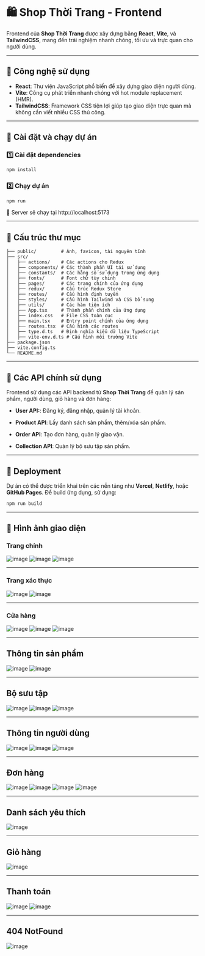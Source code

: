 # 🛍️ Shop Thời Trang - Frontend

Frontend của **Shop Thời Trang** được xây dựng bằng **React**, **Vite**, và **TailwindCSS**, mang đến trải nghiệm nhanh chóng, tối ưu và trực quan cho người dùng.

---

## 🚀 Công nghệ sử dụng

- **React**: Thư viện JavaScript phổ biến để xây dựng giao diện người dùng.
- **Vite**: Công cụ phát triển nhanh chóng với hot module replacement (HMR).
- **TailwindCSS**: Framework CSS tiện lợi giúp tạo giao diện trực quan mà không cần viết nhiều CSS thủ công.

---

## 🔧 Cài đặt và chạy dự án

### **1️⃣ Cài đặt dependencies**

```bash
npm install
```

### **2️⃣ Chạy dự án**

```bash
npm run
```

📌 Server sẽ chạy tại http://localhost:5173

---

## 📂 Cấu trúc thư mục

```
├── public/         # Ảnh, favicon, tài nguyên tĩnh
├── src/
│   ├── actions/    # Các actions cho Redux
│   ├── components/ # Các thành phần UI tái sử dụng
│   ├── constants/  # Các hằng số sử dụng trong ứng dụng
│   ├── fonts/      # Font chữ tùy chỉnh
│   ├── pages/      # Các trang chính của ứng dụng
│   ├── redux/      # Cấu trúc Redux Store
│   ├── routes/     # Cấu hình định tuyến
│   ├── styles/     # Cấu hình Tailwind và CSS bổ sung
│   ├── utils/      # Các hàm tiện ích
│   ├── App.tsx     # Thành phần chính của ứng dụng
│   ├── index.css   # File CSS toàn cục
│   ├── main.tsx    # Entry point chính của ứng dụng
│   ├── routes.tsx  # Cấu hình các routes
│   ├── type.d.ts   # Định nghĩa kiểu dữ liệu TypeScript
│   ├── vite-env.d.ts # Cấu hình môi trường Vite
├── package.json
├── vite.config.ts
└── README.md

```

---

## 🔗 Các API chính sử dụng

Frontend sử dụng các API backend từ **Shop Thời Trang** để quản lý sản phẩm, người dùng, giỏ hàng và đơn hàng:

- **User API:**: Đăng ký, đăng nhập, quản lý tài khoản.

- **Product API**: Lấy danh sách sản phẩm, thêm/xóa sản phẩm.

- **Order API**: Tạo đơn hàng, quản lý giao vận.

- **Collection API**: Quản lý bộ sưu tập sản phẩm.

---

## 🚀 Deployment

Dự án có thể được triển khai trên các nền tảng như **Vercel**, **Netlify**, hoặc **GitHub Pages**. Để build ứng dụng, sử dụng:

```bash
npm run build
```

---

## 🎨 Hình ảnh giao diện
### **Trang chính**
![image](https://github.com/user-attachments/assets/bf4a2f32-bf52-4d29-93c4-f85bbf55e901)
![image](https://github.com/user-attachments/assets/3aadcd97-9316-4f89-8540-45890739d94c)
![image](https://github.com/user-attachments/assets/e709c152-e777-41ef-942b-f05261156107)

---
### **Trang xác thực**
![image](https://github.com/user-attachments/assets/e6606aa0-ee04-4d9f-ae7d-db2d22634830)
![image](https://github.com/user-attachments/assets/0120414e-6553-4eef-9132-c7d3ee083f2b)

---
### **Cửa hàng**
![image](https://github.com/user-attachments/assets/89bc6085-ff8f-4fad-a500-0af48d957911)
![image](https://github.com/user-attachments/assets/b64f8155-cb3c-4d15-8e0e-98cc50265f52)
![image](https://github.com/user-attachments/assets/9f479822-6254-49f2-a737-0d73d19300e2)

---
## **Thông tin sản phẩm**
![image](https://github.com/user-attachments/assets/71d9d17c-22cd-43c9-810e-f2e4484e9dd3)
![image](https://github.com/user-attachments/assets/45af8b4a-4e6a-47dd-a258-0102c39ca429)

---
## **Bộ sưu tập**
![image](https://github.com/user-attachments/assets/7047fbbd-f426-4d74-bf7e-5dee9625b467)
![image](https://github.com/user-attachments/assets/8f5e6829-b8f9-4a03-9964-b01ca54646bd)
![image](https://github.com/user-attachments/assets/357e4e29-2be6-40b3-ba77-b460315bd654)

---
## **Thông tin người dùng**
![image](https://github.com/user-attachments/assets/563063cd-7ac5-4809-8190-a33e25a573d9)
![image](https://github.com/user-attachments/assets/f4e73c47-49c5-4727-a358-33f4d00b6e53)
![image](https://github.com/user-attachments/assets/4fbbe03d-819e-4417-be66-782e92a8adb6)

---
## **Đơn hàng**
![image](https://github.com/user-attachments/assets/839811b3-4db6-4d3c-954f-bc951433ecd2)
![image](https://github.com/user-attachments/assets/d881ccaf-3ea7-4003-822b-59d0fc2b16e7)
![image](https://github.com/user-attachments/assets/73ea02af-ec6f-48a6-84eb-9f7c134d872d)
![image](https://github.com/user-attachments/assets/4409b086-b048-4ac0-b368-7960ec3558ef)

---
## **Danh sách yêu thích**
![image](https://github.com/user-attachments/assets/1827c4a6-2055-4c76-820e-902d23d36232)

---
## **Giỏ hàng**
![image](https://github.com/user-attachments/assets/ccfd85e3-c71d-4a12-b7af-b5e7d027a854)

---
## **Thanh toán**
![image](https://github.com/user-attachments/assets/d2beed77-a73a-4a3c-9ee3-5441ce0fc808)
![image](https://github.com/user-attachments/assets/cc891592-60eb-43f2-be46-d51839044b35)

---
## **404 NotFound**
![image](https://github.com/user-attachments/assets/0a340b4f-5299-46c5-b875-4dd722fa6a7b)
